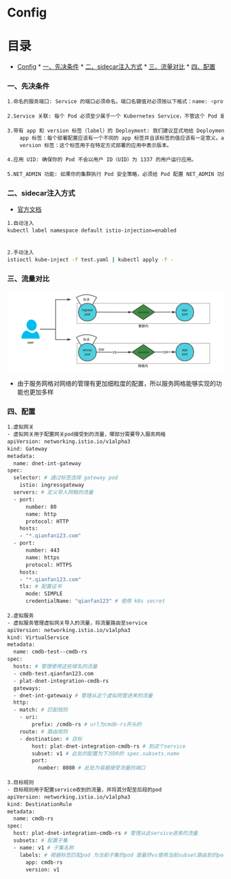 # Config

目录
=================

* [Config](#config)
      * [一、先决条件](#一先决条件)
      * [二、sidecar注入方式](#二sidecar注入方式)
      * [三、流量对比](#三流量对比)
      * [四、配置](#四配置)

### 一、先决条件

~~~bash
1.命名的服务端口: Service 的端口必须命名。端口名键值对必须按以下格式：name: <protocol>[-<suffix>]。更多说明请参看协议选择。

2.Service 关联: 每个 Pod 必须至少属于一个 Kubernetes Service，不管这个 Pod 是否对外暴露端口。如果一个 Pod 同时属于多个 Kubernetes Service， 那么这些 Service 不能同时在一个端口号上使用不同的协议（比如：HTTP 和 TCP）。

3.带有 app 和 version 标签（label）的 Deployment: 我们建议显式地给 Deployment 加上 app 和 version 标签。给使用 Kubernetes Deployment 部署的 Pod 部署配置中增加这些标签，可以给 Istio 收集的指标和遥测信息中增加上下文信息。
    app 标签：每个部署配置应该有一个不同的 app 标签并且该标签的值应该有一定意义。app label 用于在分布式追踪中添加上下文信息。
    version 标签：这个标签用于在特定方式部署的应用中表示版本。

4.应用 UID: 确保你的 Pod 不会以用户 ID（UID）为 1337 的用户运行应用。

5.NET_ADMIN 功能: 如果你的集群执行 Pod 安全策略，必须给 Pod 配置 NET_ADMIN 功能。如果你使用 Istio CNI 插件 可以不配置。要了解更多 NET_ADMIN 功能的知识，请查看所需的 Pod 功能。
~~~

### 二、sidecar注入方式

- [官方文档](https://istio.io/latest/docs/setup/additional-setup/sidecar-injection/)

~~~bash
1.自动注入
kubectl label namespace default istio-injection=enabled


2.手动注入
istioctl kube-inject -f test.yaml | kubectl apply -f -
~~~

### 三、流量对比

![](../img/WX20211129-150945@2x.png)

- 由于服务网格对网络的管理有更加细粒度的配置，所以服务网格能够实现的功能也更加多样

### 四、配置

~~~bash
1.虚拟网关
- 虚拟网关用于配置网关pod接受到的流量，哪部分需要导入服务网格
apiVersion: networking.istio.io/v1alpha3
kind: Gateway
metadata:
  name: dnet-int-gateway
spec:
  selector: # 通过标签选择 gateway pod
    istio: ingressgateway
  servers: # 定义导入网格的流量
  - port:
      number: 80
      name: http
      protocol: HTTP
    hosts:
    - "*.qianfan123.com"
  - port:
      number: 443
      name: https
      protocol: HTTPS
    hosts:
    - "*.qianfan123.com"
    tls: # 配置证书
      mode: SIMPLE
      credentialName: "qianfan123" # 使用 k8s secret

2.虚拟服务
- 虚拟服务管理虚拟网关导入的流量，将流量路由至service
apiVersion: networking.istio.io/v1alpha3
kind: VirtualService
metadata:
  name: cmdb-test--cmdb-rs
spec:
  hosts: # 管理使用这些域名的流量
  - cmdb-test.qianfan123.com
  - plat-dnet-integration-cmdb-rs
  gateways:
  - dnet-int-gatewaiy # 管理从这个虚拟网管进来的流量
  http:
  - match: # 匹配规则
    - uri:
        prefix: /cmdb-rs # url为cmdb-rs开头的
    route: # 路由规则
    - destination: # 目标
        host: plat-dnet-integration-cmdb-rs # 到这个service
        subset: v1 # 此处的配置为下方DR的 spec.subsets.name
        port:
          number: 8080 # 此处为容器接受流量的端口

3.目标规则
- 目标规则用于配置service收到的流量，并将其分配至后段的pod
apiVersion: networking.istio.io/v1alpha3
kind: DestinationRule
metadata:
  name: cmdb-rs
spec:
  host: plat-dnet-integration-cmdb-rs # 管理从此service进来的流量
  subsets: # 配置子集
  - name: v1 # 子集名称
    labels: # 根据标签匹配pod 为当前子集的pod 是最终vs使用当前subset路由到的pod
      app: cmdb-rs
      version: v1
~~~

